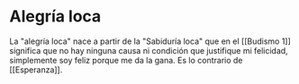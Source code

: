 # Alegría loca

La "alegría loca" nace a partir de la "Sabiduría loca" que en el [[Budismo 1]] significa que no hay ninguna causa ni condición que justifique mi felicidad, simplemente soy feliz porque me da la gana. Es lo contrario de [[Esperanza]].